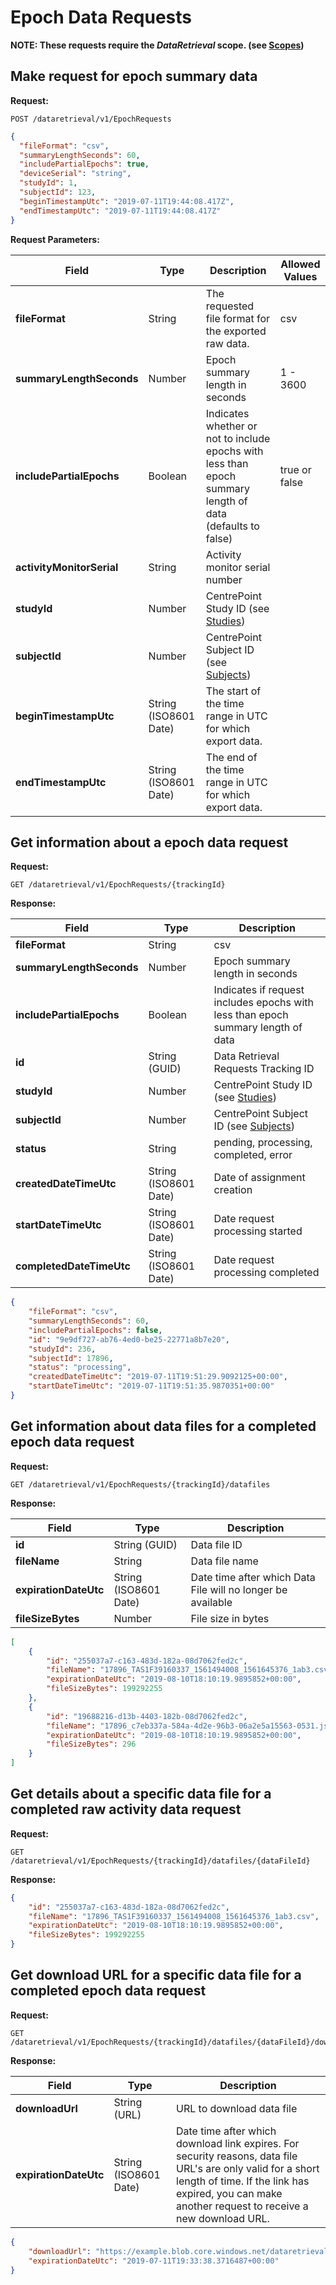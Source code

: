 # Epoch Data Requests

**NOTE: These requests require the *DataRetrieval* scope. (see [Scopes](scopes.md))**

## Make request for epoch summary data

**Request:**

```http
POST /dataretrieval/v1/EpochRequests
```

```json
{
  "fileFormat": "csv",
  "summaryLengthSeconds": 60,
  "includePartialEpochs": true,
  "deviceSerial": "string",
  "studyId": 1,
  "subjectId": 123,
  "beginTimestampUtc": "2019-07-11T19:44:08.417Z",
  "endTimestampUtc": "2019-07-11T19:44:08.417Z"
}
```

**Request Parameters:**

|Field|Type|Description|Allowed Values|
|-----|----|-----------|--------------|
|**fileFormat**|String|The requested file format for the exported raw data.|csv|
|**summaryLengthSeconds**|Number|Epoch summary length in seconds|1 - 3600
|**includePartialEpochs**|Boolean|Indicates whether or not to include epochs with less than epoch summary length of data (defaults to false)|true or false
|**activityMonitorSerial**|String|Activity monitor serial number|
|**studyId**|Number|CentrePoint Study ID (see [Studies](studies.md))||
|**subjectId**|Number|CentrePoint Subject ID (see [Subjects](subjects.md))||
|**beginTimestampUtc**|String (ISO8601 Date)|The start of the time range in UTC for which export data.||
|**endTimestampUtc**|String (ISO8601 Date)|The end of the time range in UTC for which export data.||

## Get information about a epoch data request

**Request:**

```http
GET /dataretrieval/v1/EpochRequests/{trackingId}
```

**Response:**

|Field|Type|Description|
|-----|----|-----------|
|**fileFormat**|String|csv|
|**summaryLengthSeconds**|Number|Epoch summary length in seconds|
|**includePartialEpochs**|Boolean|Indicates if request includes epochs with less than epoch summary length of data|
|**id**|String (GUID)|Data Retrieval Requests Tracking ID|
|**studyId**|Number|CentrePoint Study ID (see [Studies](studies.md))|
|**subjectId**|Number|CentrePoint Subject ID (see [Subjects](subjects.md))|
|**status**|String|pending, processing, completed, error|
|**createdDateTimeUtc**|String (ISO8601 Date)|Date of assignment creation|
|**startDateTimeUtc**|String (ISO8601 Date)|Date request processing started|
|**completedDateTimeUtc**|String (ISO8601 Date)|Date request processing completed|

```json
{
    "fileFormat": "csv",
    "summaryLengthSeconds": 60,
    "includePartialEpochs": false,
    "id": "9e9df727-ab76-4ed0-be25-22771a8b7e20",
    "studyId": 236,
    "subjectId": 17896,
    "status": "processing",
    "createdDateTimeUtc": "2019-07-11T19:51:29.9092125+00:00",
    "startDateTimeUtc": "2019-07-11T19:51:35.9870351+00:00"
}
```

## Get information about data files for a completed epoch data request

**Request:**

```http
GET /dataretrieval/v1/EpochRequests/{trackingId}/datafiles
```

**Response:**

|Field|Type|Description|
|-----|----|-----------|
|**id**|String (GUID)|Data file ID|
|**fileName**|String|Data file name|
|**expirationDateUtc**|String (ISO8601 Date)|Date time after which Data File will no longer be available|
|**fileSizeBytes**|Number|File size in bytes|

```json
[
    {
        "id": "255037a7-c163-483d-182a-08d7062fed2c",
        "fileName": "17896_TAS1F39160337_1561494008_1561645376_1ab3.csv",
        "expirationDateUtc": "2019-08-10T18:10:19.9895852+00:00",
        "fileSizeBytes": 199292255
    },
    {
        "id": "19688216-d13b-4403-182b-08d7062fed2c",
        "fileName": "17896_c7eb337a-584a-4d2e-96b3-06a2e5a15563-0531.json",
        "expirationDateUtc": "2019-08-10T18:10:19.9895852+00:00",
        "fileSizeBytes": 296
    }
]
```

## Get details about a specific data file for a completed raw activity data request

**Request:**

```http
GET /dataretrieval/v1/EpochRequests/{trackingId}/datafiles/{dataFileId}
```

**Response:**

```json
{
    "id": "255037a7-c163-483d-182a-08d7062fed2c",
    "fileName": "17896_TAS1F39160337_1561494008_1561645376_1ab3.csv",
    "expirationDateUtc": "2019-08-10T18:10:19.9895852+00:00",
    "fileSizeBytes": 199292255
}
```

## Get download URL for a specific data file for a completed epoch data request

**Request:**

```http
GET /dataretrieval/v1/EpochRequests/{trackingId}/datafiles/{dataFileId}/downloadurl
```

**Response:**

|Field|Type|Description|
|-----|----|-----------|
|**downloadUrl**|String (URL)|URL to download data file|
|**expirationDateUtc**|String (ISO8601 Date)|Date time after which download link expires. For security reasons, data file URL's are only valid for a short length of time. If the link has expired, you can make another request to receive a new download URL.|

```json
{
    "downloadUrl": "https://example.blob.core.windows.net/dataretrieval-study-0000000236/17896_c7eb337a-584a-4d2e-96b3-06a2e5a15563-3f1f_1.csv?sv=2018-03-28&sr=b&sig=ihKXpfo7s1AKdML7JjngT2heT6mILyAwV%2FNH2Rn6DyI%3D&st=2019-07-11T19%3A31%3A37Z&se=2019-07-11T19%3A33%3A38Z&sp=r&rscd=attachment%3B%20filename%3D17896_TAS1Z12345678_1561494008_1561645376_1ab3.csv",
    "expirationDateUtc": "2019-07-11T19:33:38.3716487+00:00"
}
```
